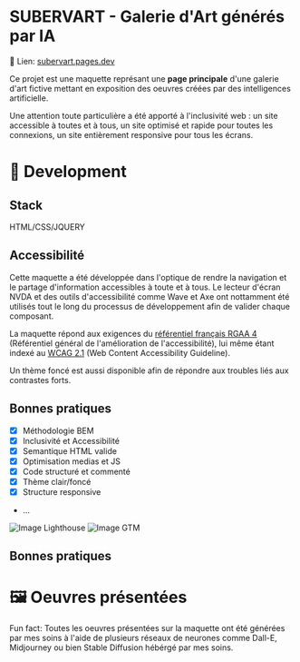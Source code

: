 # SUBERVART - Galerie d'Art générés par IA

🔗 Lien: [subervart.pages.dev](https://subervart.pages.dev)

Ce projet est une maquette représant une **page principale** d'une galerie d'art fictive mettant en exposition des oeuvres créées par des intelligences artificielle.

Une attention toute particulière a été apporté à l'inclusivité web : un site accessible à toutes et à tous, un site optimisé et rapide pour toutes les connexions, un site entièrement responsive pour tous les écrans.

# 🔨 Development

## Stack

HTML/CSS/JQUERY

## Accessibilité

Cette maquette a été développée dans l'optique de rendre la navigation et le partage d'information accessibles à toute et à tous. Le lecteur d'écran NVDA et des outils d'accessibilité comme Wave et Axe ont nottamment été utilisés tout le long du processus de développement afin de valider chaque composant.

La maquette répond aux exigences du [référentiel français RGAA 4](https://accessibilite.numerique.gouv.fr/) (Référentiel général de l'amélioration de l'accessibilité), lui même étant indexé au [WCAG 2.1](https://www.w3.org/WAI/standards-guidelines/wcag/) (Web Content Accessibility Guideline).

Un thème foncé est aussi disponible afin de répondre aux troubles liés aux contrastes forts.

## Bonnes pratiques

 - [X] Méthodologie BEM
 - [X] Inclusivité et Accessibilité
 - [X] Semantique HTML valide
 - [X] Optimisation medias et JS
 - [X] Code structuré et commenté
 - [X] Thème clair/foncé
 - [X] Structure responsive
 - ...
 
 ![Image Lighthouse](https://i.imgur.com/zv2aWx9.png)
 ![Image GTM](https://i.imgur.com/CIaqbTt.png)
 
 ## Bonnes pratiques
 
 # 🖼 Oeuvres présentées
 
Fun fact: Toutes les oeuvres présentées sur la maquette ont été générées par mes soins à l'aide de plusieurs réseaux de neurones comme Dall-E, Midjourney ou bien Stable Diffusion hébérgé par mes soins. 
